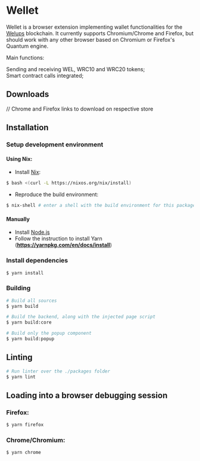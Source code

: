 # Wellet  

Wellet is a browser extension implementing wallet functionalities for the
[Welups](https://welups.com) blockchain. It currently supports Chromium/Chrome and
Firefox, but should work with any other browser based on Chromium or Firefox's Quantum
engine.

Main functions:    

Sending and receiving WEL, WRC10 and WRC20 tokens;  
Smart contract calls integrated;    


## Downloads
// Chrome and Firefox links to download on respective store

## Installation

###

### Setup development environment

#### Using Nix:

* Install [Nix](https://nixos.org/manual/nix/stable/introduction.html):
```sh
$ bash <(curl -L https://nixos.org/nix/install)
```
* Reproduce the build environment:
```sh
$ nix-shell # enter a shell with the build environment for this package
```

#### Manually
* Install [Node.js](https://nodejs.org/en/download)
* Follow the instruction to install Yarn (**https://yarnpkg.com/en/docs/install**)

### Install dependencies
```sh
$ yarn install
```

### Building
```sh
# Build all sources
$ yarn build
```

```sh
# Build the backend, along with the injected page script
$ yarn build:core
```

```sh
# Build only the popup component
$ yarn build:popup
```

## Linting
```sh
# Run linter over the ./packages folder
$ yarn lint
```

## Loading into a browser debugging session
### Firefox:
```sh
$ yarn firefox
```
### Chrome/Chromium:
```sh
$ yarn chrome
```
